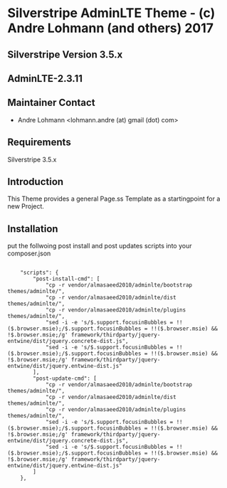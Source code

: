 # Silverstripe AdminLTE Theme - (c) Andre Lohmann (and others) 2017

## Silverstripe Version 3.5.x
## AdminLTE-2.3.11

## Maintainer Contact
 * Andre Lohmann
   <lohmann.andre (at) gmail (dot) com>

## Requirements

Silverstripe 3.5.x

## Introduction

This Theme provides a general Page.ss Template as a startingpoint for a new Project.

## Installation

put the follwoing post install and post updates scripts into your composer.json

```

    "scripts": {
        "post-install-cmd": [
            "cp -r vendor/almasaeed2010/adminlte/bootstrap themes/adminlte/",
            "cp -r vendor/almasaeed2010/adminlte/dist themes/adminlte/",
            "cp -r vendor/almasaeed2010/adminlte/plugins themes/adminlte/",
            "sed -i -e 's/$.support.focusinBubbles = !!($.browser.msie);/$.support.focusinBubbles = !!($.browser.msie) && !$.browser.msie;/g' framework/thirdparty/jquery-entwine/dist/jquery.concrete-dist.js",
            "sed -i -e 's/$.support.focusinBubbles = !!($.browser.msie);/$.support.focusinBubbles = !!($.browser.msie) && !$.browser.msie;/g' framework/thirdparty/jquery-entwine/dist/jquery.entwine-dist.js"
        ],
        "post-update-cmd": [
            "cp -r vendor/almasaeed2010/adminlte/bootstrap themes/adminlte/",
            "cp -r vendor/almasaeed2010/adminlte/dist themes/adminlte/",
            "cp -r vendor/almasaeed2010/adminlte/plugins themes/adminlte/",
            "sed -i -e 's/$.support.focusinBubbles = !!($.browser.msie);/$.support.focusinBubbles = !!($.browser.msie) && !$.browser.msie;/g' framework/thirdparty/jquery-entwine/dist/jquery.concrete-dist.js",
            "sed -i -e 's/$.support.focusinBubbles = !!($.browser.msie);/$.support.focusinBubbles = !!($.browser.msie) && !$.browser.msie;/g' framework/thirdparty/jquery-entwine/dist/jquery.entwine-dist.js"
        ]
    },
```
